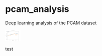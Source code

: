 # pcam_analysis
Deep learning analysis of the PCAM dataset

<img src="img/accuracy.png" width="48">

test
